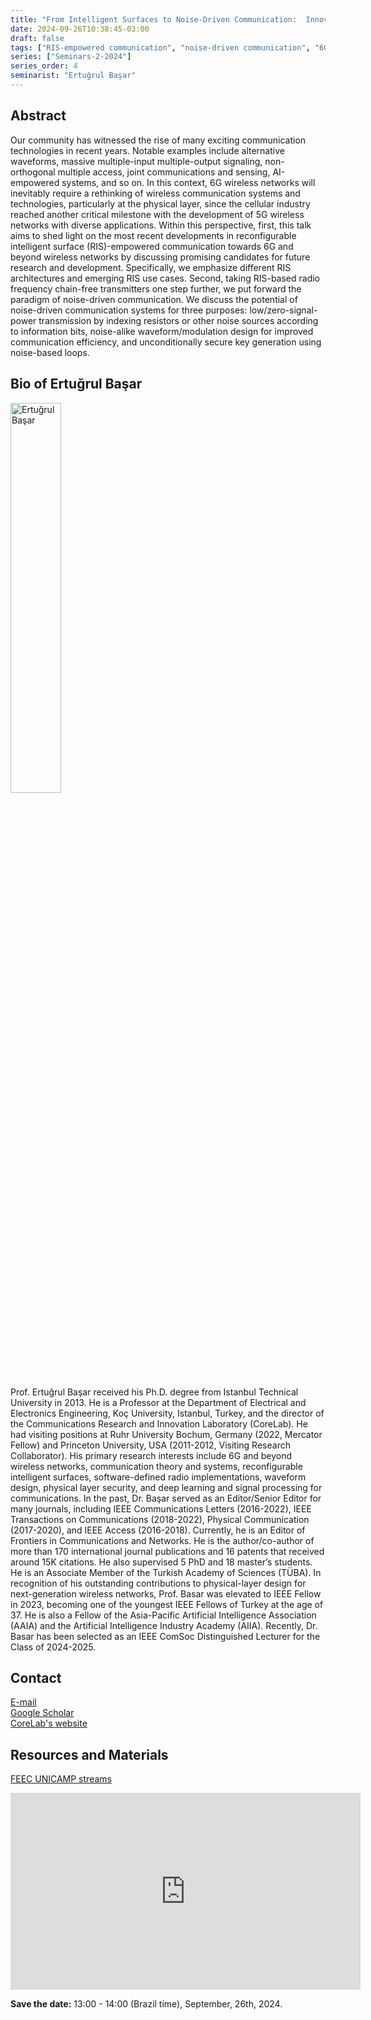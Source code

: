 ```yaml
---
title: "From Intelligent Surfaces to Noise-Driven Communication:  Innovative Technologies for 6G and Beyond"
date: 2024-09-26T10:38:45-03:00
draft: false
tags: ["RIS-empowered communication", "noise-driven communication", "6G wireless networks"]
series: ["Seminars-2-2024"]
series_order: 4
seminarist: "Ertuğrul Başar"
---
```


## Abstract
Our community has witnessed the rise of many exciting communication technologies in recent years. Notable examples include alternative waveforms, massive multiple-input multiple-output signaling, non-orthogonal multiple access, joint communications and sensing, AI-empowered systems, and so on. In this context, 6G wireless networks will inevitably require a rethinking of wireless communication systems and technologies, particularly at the physical layer, since the cellular industry reached another critical milestone with the development of 5G wireless networks with diverse applications. Within this perspective, first, this talk aims to shed light on the most recent developments in reconfigurable intelligent surface (RIS)-empowered communication towards 6G and beyond wireless networks by discussing promising candidates for future research and development. Specifically, we emphasize different RIS architectures and emerging RIS use cases. Second, taking RIS-based radio frequency chain-free transmitters one step further, we put forward the paradigm of noise-driven communication. We discuss the potential of noise-driven communication systems for three purposes: low/zero-signal-power transmission by indexing resistors or other noise sources according to information bits, noise-alike waveform/modulation design for improved communication efficiency, and unconditionally secure key generation using noise-based loops.


## Bio of Ertuğrul Başar
<img alt="Ertuğrul Başar" src="/seminars/seminars-2-2024/4/ertugrul_basar.png" style="width: 40%; height: 160x;">

Prof. Ertuğrul Başar received his Ph.D. degree from Istanbul Technical University in 2013. He is a Professor at the Department of Electrical and Electronics Engineering, Koç University, Istanbul, Turkey, and the director of the Communications Research and Innovation Laboratory (CoreLab). He had visiting positions at Ruhr University Bochum, Germany (2022, Mercator Fellow) and Princeton University, USA (2011-2012, Visiting Research Collaborator). His primary research interests include 6G and beyond wireless networks, communication theory and systems, reconfigurable intelligent surfaces, software-defined radio implementations, waveform design, physical layer security, and deep learning and signal processing for communications. In the past, Dr. Başar served as an Editor/Senior Editor for many journals, including IEEE Communications Letters (2016-2022), IEEE Transactions on Communications (2018-2022), Physical Communication (2017-2020), and IEEE Access (2016-2018). Currently, he is an Editor of Frontiers in Communications and Networks. He is the author/co-author of more than 170 international journal publications and 16 patents that received around 15K citations. He also supervised 5 PhD and 18 master’s students. He is an Associate Member of the Turkish Academy of Sciences (TÜBA). In recognition of his outstanding contributions to physical-layer design for next-generation wireless networks, Prof. Basar was elevated to IEEE Fellow in 2023, becoming one of the youngest IEEE Fellows of Turkey at the age of 37. He is also a Fellow of the Asia-Pacific Artificial Intelligence Association (AAIA) and the Artificial Intelligence Industry Academy (AIIA). Recently, Dr. Basar has been selected as an IEEE ComSoc Distinguished Lecturer for the Class of 2024-2025.

## Contact
[E-mail](ebasar@ku.edu.tr) \
[Google Scholar](https://scholar.google.com/citations?hl=pt-BR&user=zRdAU7kAAAAJ) \
[CoreLab's website](https://corelab.ku.edu.tr/ertugrul-basar/)

## Resources and Materials

[FEEC UNICAMP streams](https://www.youtube.com/@feec-unicamp/streams)



<iframe width="560" height="315" src="https://www.youtube.com/embed/9K_pke9rg4E" title="YouTube video player" frameborder="0" allow="accelerometer; autoplay; clipboard-write; encrypted-media; gyroscope; picture-in-picture; web-share" allowfullscreen></iframe>


**Save the date:** 13:00 - 14:00 (Brazil time), September, 26th, 2024.

